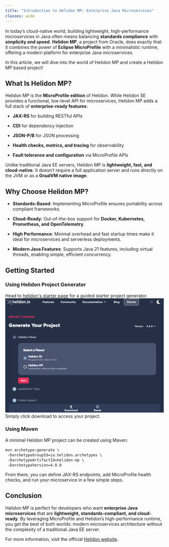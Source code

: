 ```yaml
---
title: "Introduction to Helidon MP: Enterprise Java Microservices"
classes: wide
---
```



In today’s cloud-native world, building lightweight, high-performance microservices in Java often means balancing **standards compliance** with **simplicity and speed**. **Helidon MP**, a project from Oracle, does exactly that: it combines the power of **Eclipse MicroProfile** with a minimalistic runtime, offering a modern platform for enterprise Java microservices.

In this article, we will dive into the world of Helidon MP and create a Helidon MP based project!

## What Is Helidon MP?

Helidon MP is the **MicroProfile edition** of Helidon. While Helidon SE provides a functional, low-level API for microservices, Helidon MP adds a full stack of **enterprise-ready features**:

-   **JAX-RS** for building RESTful APIs
    
-   **CDI** for dependency injection
    
-   **JSON-P/B** for JSON processing
    
-   **Health checks, metrics, and tracing** for observability
    
-   **Fault tolerance and configuration** via MicroProfile APIs
    

Unlike traditional Java EE servers, Helidon MP is **lightweight, fast, and cloud-native**. It doesn’t require a full application server and runs directly on the JVM or as a **GraalVM native image**.

## Why Choose Helidon MP?

-   **Standards-Based**: Implementing MicroProfile ensures portability across compliant frameworks.
    
-   **Cloud-Ready**: Out-of-the-box support for **Docker, Kubernetes, Prometheus, and OpenTelemetry**.
    
-   **High Performance**: Minimal overhead and fast startup times make it ideal for microservices and serverless deployments.
    
-   **Modern Java Features**: Supports Java 21 features, including virtual threads, enabling simple, efficient concurrency.
    

## Getting Started
### Using Helidon Project Generator
Head to [helidon's starter page](https://helidon.io/starter/4.2.6?step=1) for a guided starter project generator.
![Helidon starter generator](./images/helidon_io_starter.png)  
Simply click download to access your project.

### Using Maven
A minimal Helidon MP project can be created using Maven:
```
mvn archetype:generate \
 -DarchetypeGroupId=io.helidon.archetypes \
 -DarchetypeArtifactId=helidon-mp \
 -DarchetypeVersion=4.0.0
```
From there, you can define JAX-RS endpoints, add MicroProfile health checks, and run your microservice in a few simple steps.

## Conclusion

Helidon MP is perfect for developers who want **enterprise Java microservices** that are **lightweight, standards-compliant, and cloud-ready**. By leveraging MicroProfile and Helidon’s high-performance runtime, you get the best of both worlds: modern microservices architecture without the complexity of a traditional Java EE server.

For more information, visit the official [Helidon website](https://helidon.io/?utm_source=chatgpt.com).
